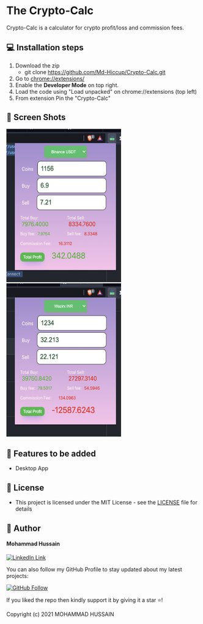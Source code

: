 # The Crypto-Calc

Crypto-Calc is a calculator for crypto profit/loss and commission fees.


## 💻 Installation steps

1. Download the zip 
    - git clone https://github.com/Md-Hiccup/Crypto-Calc.git
2. Go to [chrome://extensions/](chrome://extensions/)
3. Enable the **Developer Mode** on top right.
4. Load the code using "Load unpacked" on chrome://extensions (top left) 
5. From extension Pin the "Crypto-Calc"


## 📱 Screen Shots

<img src="https://github.com/Md-Hiccup/Crypto-Calc/blob/master/chrome-extension/images/crypto-calc-3.jpeg" width=300 height=400>  <img src="https://github.com/Md-Hiccup/Crypto-Calc/blob/master/chrome-extension/images/crypto-calc-4.jpeg" width=300 height=400>

## 🎯 Features to be added

- Desktop App


## 🔑 License
- This project is licensed under the MIT License - see the [LICENSE](LICENSE.md) file for details

## 🧑 Author

#### Mohammad Hussain
[![LinkedIn Link](https://img.shields.io/badge/Connect-Hussain-blue.svg?logo=linkedin&longCache=true&style=social&label=Connect
)](https://www.linkedin.com/in/md-hussain)

You can also follow my GitHub Profile to stay updated about my latest projects:

[![GitHub Follow](https://img.shields.io/badge/Connect-Hussain-blue.svg?logo=Github&longCache=true&style=social&label=Follow)](https://github.com/Md-Hiccup)

If you liked the repo then kindly support it by giving it a star ⭐!

Copyright (c) 2021 MOHAMMAD HUSSAIN



